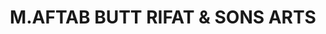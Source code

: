---
title: "M.AFTAB BUTT RIFAT & SONS ARTS"
url: /lahore/m-aftab-butt-rifat-and-sons-arts/
shop: art
---